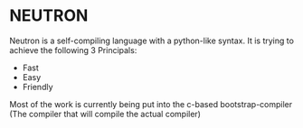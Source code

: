 # NEUTRON

Neutron is a self-compiling language with a python-like syntax.
It is trying to achieve the following 3 Principals:

- Fast
- Easy
- Friendly

Most of the work is currently being put into the c-based bootstrap-compiler (The compiler that will compile the actual compiler)

